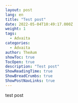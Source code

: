 ```yaml
---
layout: post
lang: en
title: "Test post"
date: 2022-05-04T10:49:17.000Z
weight: 1
tags:
  - Advaita
categories:
  - Advaita
author: TheAum
showToc: true
TocOpen: true
description: "Test post"
ShowReadingTime: true
ShowBreadCrumbs: true
ShowPostNavLinks: true
---
```

test post
